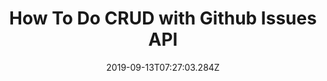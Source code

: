 ---
published: false
title: How To Do CRUD with Github Issues API
date: "2019-09-13T07:27:03.284Z"
description: ""
categories:
  - javascript
  - api
---